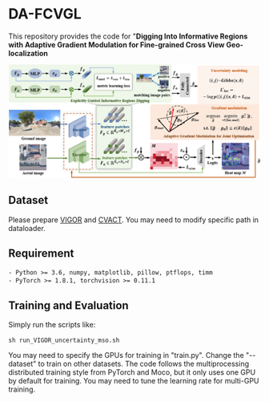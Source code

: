 # DA-FCVGL
This repository provides the code for "**Digging Into Informative Regions with Adaptive Gradient Modulation for Fine-grained Cross View Geo-localization**

<img src="/figs/Overview.png"/>

## Dataset
Please prepare [VIGOR](https://github.com/Jeff-Zilence/VIGOR) and [CVACT](https://github.com/Liumouliu/OriCNN). You may need to modify specific path in dataloader.

## Requirement
	- Python >= 3.6, numpy, matplotlib, pillow, ptflops, timm
	- PyTorch >= 1.8.1, torchvision >= 0.11.1

## Training and Evaluation
Simply run the scripts like:

    sh run_VIGOR_uncertainty_mso.sh

You may need to specify the GPUs for training in "train.py". Change the "--dataset" to train on other datasets. The code follows the multiprocessing distributed training style from PyTorch and Moco, but it only uses one GPU by default for training. You may need to tune the learning rate for multi-GPU training.    

